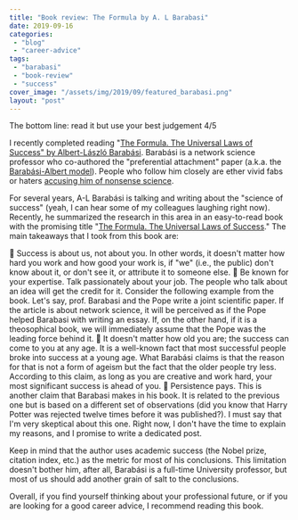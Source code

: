 ```yaml
---
title: "Book review: The Formula by A. L Barabasi"
date: 2019-09-16
categories: 
 - "blog"
 - "career-advice"
tags: 
 - "barabasi"
 - "book-review"
 - "success"
cover_image: "/assets/img/2019/09/featured_barabasi.png"
layout: "post"
---
```


The bottom line: read it but use your best judgement 4/5

I recently completed reading "[The Formula. The Universal Laws of Success" by Albert-László Barabási](http://barabasi.com/book/the-formula). Barabási is a network science professor who co-authored the "preferential attachment" paper (a.k.a. the [Barabási-Albert model](https://en.wikipedia.org/wiki/Barab%C3%A1si%E2%80%93Albert_model)). People who follow him closely are ether vivid fabs or haters [accusing him of nonsense science](https://gorelik.net/2017/11/15/another-set-of-ruthless-critique-pieces/).

For several years, A-L Barabási is talking and writing about the "science of success" (yeah, I can hear some of my colleagues laughing right now). Recently, he summarized the research in this area in an easy-to-read book with the promising title "[The Formula. The Universal Laws of Success](http://barabasi.com/book/the-formula)." The main takeaways that I took from this book are:

 Success is about us, not about you. In other words, it doesn't matter how hard you work and how good your work is, if "we" (i.e., the public) don't know about it, or don't see it, or attribute it to someone else.
 Be known for your expertise. Talk passionately about your job. The people who talk about an idea will get the credit for it. Consider the following example from the book. Let's say, prof. Barabasi and the Pope write a joint scientific paper. If the article is about network science, it will be perceived as if the Pope helped Barabasi with writing an essay. If, on the other hand, if it is a theosophical book, we will immediately assume that the Pope was the leading force behind it.
 It doesn't matter how old you are; the success can come to you at any age. It is a well-known fact that most successful people broke into success at a young age. What Barabási claims is that the reason for that is not a form of ageism but the fact that the older people try less. According to this claim, as long as you are creative and work hard, your most significant success is ahead of you.
 Persistence pays. This is another claim that Barabasi makes in his book. It is related to the previous one but is based on a different set of observations (did you know that Harry Potter was rejected twelve times before it was published?). I must say that I'm very skeptical about this one. Right now, I don't have the time to explain my reasons, and I promise to write a dedicated post.


Keep in mind that the author uses academic success (the Nobel prize, citation index, etc.) as the metric for most of his conclusions. This limitation doesn't bother him, after all, Barabási is a full-time University professor, but most of us should add another grain of salt to the conclusions. 

Overall, if you find yourself thinking about your professional future, or if you are looking for a good career advice, I recommend reading this book. 
